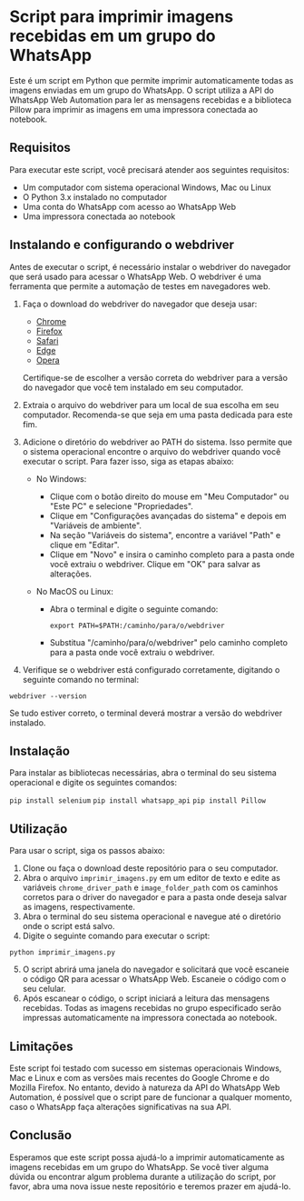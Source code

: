 # Script para imprimir imagens recebidas em um grupo do WhatsApp

Este é um script em Python que permite imprimir automaticamente todas as imagens enviadas em um grupo do WhatsApp. O script utiliza a API do WhatsApp Web Automation para ler as mensagens recebidas e a biblioteca Pillow para imprimir as imagens em uma impressora conectada ao notebook.

## Requisitos

Para executar este script, você precisará atender aos seguintes requisitos:

- Um computador com sistema operacional Windows, Mac ou Linux
- O Python 3.x instalado no computador
- Uma conta do WhatsApp com acesso ao WhatsApp Web
- Uma impressora conectada ao notebook

## Instalando e configurando o webdriver

Antes de executar o script, é necessário instalar o webdriver do navegador que será usado para acessar o WhatsApp Web. O webdriver é uma ferramenta que permite a automação de testes em navegadores web.

1. Faça o download do webdriver do navegador que deseja usar:
   * [Chrome](https://sites.google.com/a/chromium.org/chromedriver/downloads)
   * [Firefox](https://github.com/mozilla/geckodriver/releases)
   * [Safari](https://webkit.org/blog/6900/webdriver-support-in-safari-10/)
   * [Edge](https://developer.microsoft.com/en-us/microsoft-edge/tools/webdriver/)
   * [Opera](https://github.com/operasoftware/operachromiumdriver/releases)

   Certifique-se de escolher a versão correta do webdriver para a versão do navegador que você tem instalado em seu computador.

2. Extraia o arquivo do webdriver para um local de sua escolha em seu computador. Recomenda-se que seja em uma pasta dedicada para este fim.

3. Adicione o diretório do webdriver ao PATH do sistema. Isso permite que o sistema operacional encontre o arquivo do webdriver quando você executar o script. Para fazer isso, siga as etapas abaixo:

   * No Windows:
     * Clique com o botão direito do mouse em "Meu Computador" ou "Este PC" e selecione "Propriedades".
     * Clique em "Configurações avançadas do sistema" e depois em "Variáveis de ambiente".
     * Na seção "Variáveis do sistema", encontre a variável "Path" e clique em "Editar".
     * Clique em "Novo" e insira o caminho completo para a pasta onde você extraiu o webdriver. Clique em "OK" para salvar as alterações.

   * No MacOS ou Linux:
     * Abra o terminal e digite o seguinte comando:
       ```
       export PATH=$PATH:/caminho/para/o/webdriver
       ```
     * Substitua "/caminho/para/o/webdriver" pelo caminho completo para a pasta onde você extraiu o webdriver.

4. Verifique se o webdriver está configurado corretamente, digitando o seguinte comando no terminal:

```webdriver --version```

Se tudo estiver correto, o terminal deverá mostrar a versão do webdriver instalado.

## Instalação

Para instalar as bibliotecas necessárias, abra o terminal do seu sistema operacional e digite os seguintes comandos:

```pip install selenium```
```pip install whatsapp_api```
```pip install Pillow```

## Utilização

Para usar o script, siga os passos abaixo:

1. Clone ou faça o download deste repositório para o seu computador.
2. Abra o arquivo `imprimir_imagens.py` em um editor de texto e edite as variáveis `chrome_driver_path` e `image_folder_path` com os caminhos corretos para o driver do navegador e para a pasta onde deseja salvar as imagens, respectivamente.
3. Abra o terminal do seu sistema operacional e navegue até o diretório onde o script está salvo.
4. Digite o seguinte comando para executar o script:

```python imprimir_imagens.py```

5. O script abrirá uma janela do navegador e solicitará que você escaneie o código QR para acessar o WhatsApp Web. Escaneie o código com o seu celular.
6. Após escanear o código, o script iniciará a leitura das mensagens recebidas. Todas as imagens recebidas no grupo especificado serão impressas automaticamente na impressora conectada ao notebook.

## Limitações

Este script foi testado com sucesso em sistemas operacionais Windows, Mac e Linux e com as versões mais recentes do Google Chrome e do Mozilla Firefox. No entanto, devido à natureza da API do WhatsApp Web Automation, é possível que o script pare de funcionar a qualquer momento, caso o WhatsApp faça alterações significativas na sua API.

## Conclusão

Esperamos que este script possa ajudá-lo a imprimir automaticamente as imagens recebidas em um grupo do WhatsApp. Se você tiver alguma dúvida ou encontrar algum problema durante a utilização do script, por favor, abra uma nova issue neste repositório e teremos prazer em ajudá-lo.